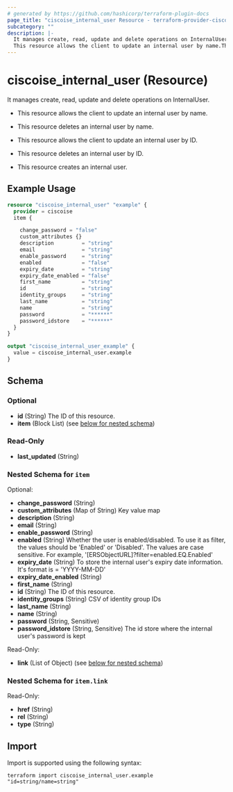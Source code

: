 ```yaml
---
# generated by https://github.com/hashicorp/terraform-plugin-docs
page_title: "ciscoise_internal_user Resource - terraform-provider-ciscoise"
subcategory: ""
description: |-
  It manages create, read, update and delete operations on InternalUser.
  This resource allows the client to update an internal user by name.This resource deletes an internal user by name.This resource allows the client to update an internal user by ID.This resource deletes an internal user by ID.This resource creates an internal user.
---
```


# ciscoise_internal_user (Resource)

It manages create, read, update and delete operations on InternalUser.

- This resource allows the client to update an internal user by name.

- This resource deletes an internal user by name.

- This resource allows the client to update an internal user by ID.

- This resource deletes an internal user by ID.

- This resource creates an internal user.

## Example Usage

```terraform
resource "ciscoise_internal_user" "example" {
  provider = ciscoise
  item {

    change_password = "false"
    custom_attributes {}
    description         = "string"
    email               = "string"
    enable_password     = "string"
    enabled             = "false"
    expiry_date         = "string"
    expiry_date_enabled = "false"
    first_name          = "string"
    id                  = "string"
    identity_groups     = "string"
    last_name           = "string"
    name                = "string"
    password            = "******"
    password_idstore    = "******"
  }
}

output "ciscoise_internal_user_example" {
  value = ciscoise_internal_user.example
}
```

<!-- schema generated by tfplugindocs -->
## Schema

### Optional

- **id** (String) The ID of this resource.
- **item** (Block List) (see [below for nested schema](#nestedblock--item))

### Read-Only

- **last_updated** (String)

<a id="nestedblock--item"></a>
### Nested Schema for `item`

Optional:

- **change_password** (String)
- **custom_attributes** (Map of String) Key value map
- **description** (String)
- **email** (String)
- **enable_password** (String)
- **enabled** (String) Whether the user is enabled/disabled. To use it as filter, the values should be 'Enabled' or 'Disabled'.
The values are case sensitive. For example, '[ERSObjectURL]?filter=enabled.EQ.Enabled'
- **expiry_date** (String) To store the internal user's expiry date information. It's format is = 'YYYY-MM-DD'
- **expiry_date_enabled** (String)
- **first_name** (String)
- **id** (String) The ID of this resource.
- **identity_groups** (String) CSV of identity group IDs
- **last_name** (String)
- **name** (String)
- **password** (String, Sensitive)
- **password_idstore** (String, Sensitive) The id store where the internal user's password is kept

Read-Only:

- **link** (List of Object) (see [below for nested schema](#nestedatt--item--link))

<a id="nestedatt--item--link"></a>
### Nested Schema for `item.link`

Read-Only:

- **href** (String)
- **rel** (String)
- **type** (String)

## Import

Import is supported using the following syntax:

```shell
terraform import ciscoise_internal_user.example "id=string/name=string"
```
